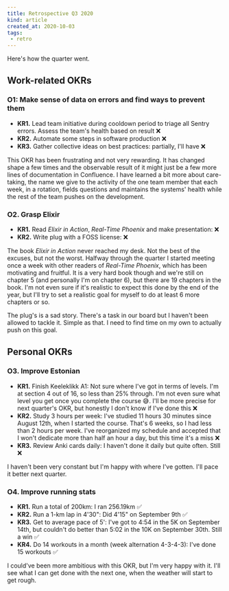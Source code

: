 ```yaml
---
title: Retrospective Q3 2020
kind: article
created_at: 2020-10-03
tags:
 - retro
---
```


Here's how the quarter went.

## Work-related OKRs

### O1: Make sense of data on errors and find ways to prevent them

- **KR1.** Lead team initiative during cooldown period to triage all Sentry errors. Assess the team's health based on result ❌
- **KR2.** Automate some steps in software production ❌
- **KR3.** Gather collective ideas on best practices: partially, I'll have ❌

This OKR has been frustrating and not very rewarding. It has changed shape a few times and the observable result of it might just be a few more lines of documentation in Confluence. I have learned a bit more about care-taking, the name we give to the activity of the one team member that each week, in a rotation, fields questions and maintains the systems' health while the rest of the team pushes on the development.

### O2. Grasp Elixir

- **KR1.** Read _Elixir in Action_, _Real-Time Phoenix_ and make presentation: ❌
- **KR2.** Write plug with a FOSS license: ❌

The book _Elixir in Action_ never reached my desk. Not the best of the excuses, but not the worst. Halfway through the quarter I started meeting once a week with other readers of _Real-Time Phoenix_, which has been motivating and fruitful. It is a very hard book though and we're still on chapter 5 (and personally I'm on chapter 6), but there are 19 chapters in the book. I'm not even sure if it's realistic to expect this done by the end of the year, but I'll try to set a realistic goal for myself to do at least 6 more chapters or so.

The plug's is a sad story. There's a task in our board but I haven't been allowed to tackle it. Simple as that. I need to find time on my own to actually push on this goal.

## Personal OKRs

### O3. Improve Estonian

- **KR1.** Finish Keeleklikk A1: Not sure where I've got in terms of levels. I'm at section 4 out of 16, so less than 25% through. I'm not even sure what level you get once you complete the course 😅. I'll be more precise for next quarter's OKR, but honestly I don't know if I've done this ❌
- **KR2.** Study 3 hours per week: I've studied 11 hours 30 minutes since August 12th, when I started the course. That's 6 weeks, so I had less than 2 hours per week. I've reorganized my schedule and accepted that I won't dedicate more than half an hour a day, but this time it's a miss ❌
- **KR3.** Review Anki cards daily: I haven't done it daily but quite often. Still ❌

I haven't been very constant but I'm happy with where I've gotten. I'll pace it better next quarter.

### O4. Improve running stats

- **KR1.** Run a total of 200km: I ran 256.19km ✅
- **KR2.** Run a 1-km lap in 4'30": Did 4'15" on September 9th ✅
- **KR3.** Get to average pace of 5': I've got to 4:54 in the 5K on September 14th, but couldn't do better than 5:02 in the 10K on September 30th. Still a win ✅
- **KR4.** Do 14 workouts in a month (week alternation 4-3-4-3): I've done 15 workouts ✅

I could've been more ambitious with this OKR, but I'm very happy with it. I'll see what I can get done with the next one, when the weather will start to get rough.
